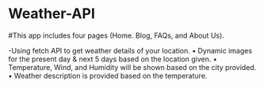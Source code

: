 # Weather-API

  #This app includes four pages (Home. Blog, FAQs, and About Us).
  
  -Using fetch API to get weather details of your location.
  •	Dynamic images for the present day & next 5 days based on the location given.
  •	Temperature, Wind, and Humidity will be shown based on the city provided.
  •	Weather description is provided based on the temperature.
